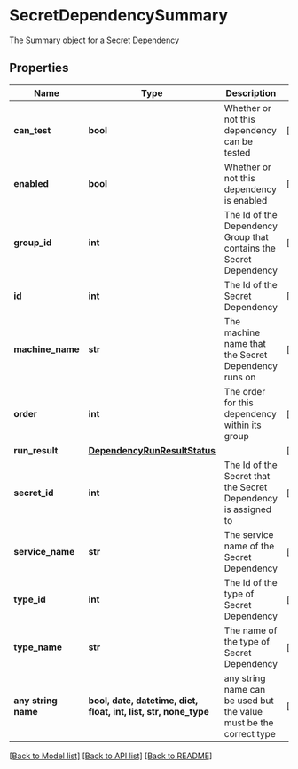 # SecretDependencySummary

The Summary object for a Secret Dependency

## Properties
Name | Type | Description | Notes
------------ | ------------- | ------------- | -------------
**can_test** | **bool** | Whether or not this dependency can be tested | [optional] 
**enabled** | **bool** | Whether or not this dependency is enabled | [optional] 
**group_id** | **int** | The Id of the Dependency Group that contains the Secret Dependency | [optional] 
**id** | **int** | The Id of the Secret Dependency | [optional] 
**machine_name** | **str** | The machine name that the Secret Dependency runs on | [optional] 
**order** | **int** | The order for this dependency within its group | [optional] 
**run_result** | [**DependencyRunResultStatus**](DependencyRunResultStatus.md) |  | [optional] 
**secret_id** | **int** | The Id of the Secret that the Secret Dependency is assigned to | [optional] 
**service_name** | **str** | The service name of the Secret Dependency | [optional] 
**type_id** | **int** | The Id of the type of Secret Dependency | [optional] 
**type_name** | **str** | The name of the type of Secret Dependency | [optional] 
**any string name** | **bool, date, datetime, dict, float, int, list, str, none_type** | any string name can be used but the value must be the correct type | [optional]

[[Back to Model list]](../README.md#documentation-for-models) [[Back to API list]](../README.md#documentation-for-api-endpoints) [[Back to README]](../README.md)


